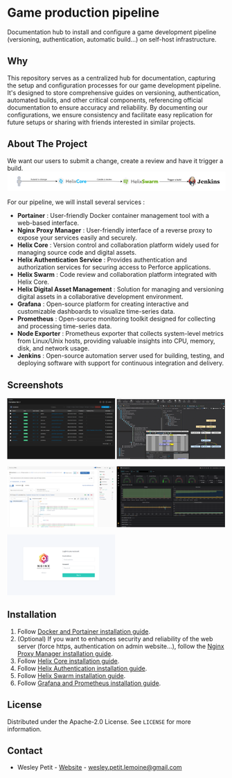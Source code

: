 # Game production pipeline

Documentation hub to install and configure a game development pipeline (versioning, authentication, automatic build...) on self-host infrastructure.

## Why

This repository serves as a centralized hub for documentation, capturing the setup and configuration processes for our game development pipeline. It's designed to store comprehensive guides on versioning, authentication, automated builds, and other critical components, referencing official documentation to ensure accuracy and reliability. By documenting our configurations, we ensure consistency and facilitate easy replication for future setups or sharing with friends interested in similar projects.

## About The Project

We want our users to submit a change, create a review and have it trigger a build.  
![Game pipeline](assets/0-pipeline.png)

For our pipeline, we will install several services :

- **Portainer** : User-friendly Docker container management tool with a web-based interface.
- **Nginx Proxy Manager** : User-friendly interface of a reverse proxy to expose your services easily and securely.
- **Helix Core** : Version control and collaboration platform widely used for managing source code and digital assets.
- **Helix Authentication Service** : Provides authentication and authorization services for securing access to Perforce applications.
- **Helix Swarm** : Code review and collaboration platform integrated with Helix Core.
- **Helix Digital Asset Management** : Solution for managing and versioning digital assets in a collaborative development environment.
- **Grafana** : Open-source platform for creating interactive and customizable dashboards to visualize time-series data.
- **Prometheus** : Open-source monitoring toolkit designed for collecting and processing time-series data.
- **Node Exporter** : Prometheus exporter that collects system-level metrics from Linux/Unix hosts, providing valuable insights into CPU, memory, disk, and network usage.
- **Jenkins** : Open-source automation server used for building, testing, and deploying software with support for continuous integration and delivery.

## Screenshots

<p>
  <img src="assets/portainer-interface.png" alt="Portainer Interface" width="49.5%">
  <img src="assets/p4v-interface.webp" alt="P4V Interface" width="49.5%">
</p>

<p>
  <img src="assets/helix-swarm-interface.png" alt="Helix Swarm Web Page" width="49.5%">
  <img src="assets/grafana-interface.png" alt="Grafana Metrics Dashboard" width="49.5%">
</p>

<p>
  <img src="assets/nginx-proxy-manager-interface.png" alt="Nginx Proxy Manager Web Page" width="49.5%">
</p>

## Installation

1. Follow [Docker and Portainer installation guide](docs/install-docker.md).
2. (Optional) If you want to enhances security and reliability of the web server (force https, authentication on admin website...), follow the [Nginx Proxy Manager installation guide](docs/install-nginx-proxy-manager-interface.md).
3. Follow [Helix Core installation guide](docs/install-helix-core.md).
4. Follow [Helix Authentication installation guide](docs/install-helix-authentication-service.md).
5. Follow [Helix Swarm installation guide](docs/install-helix-swarm.md).
6. Follow [Grafana and Prometheus installation guide](docs/install-grafana-with-prometheus.md).

## License

Distributed under the Apache-2.0 License. See `LICENSE` for more information.

## Contact

- Wesley Petit - [Website](https://wesleypetit.fr/) - wesley.petit.lemoine@gmail.com